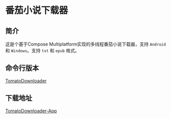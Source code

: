 # 番茄小说下载器

## 简介

这是个基于Compose Multiplatform实现的多线程番茄小说下载器，支持 `Android` 和 `Windows`。支持 `txt` 和 `epub` 格式。

## 命令行版本

[TomatoDownloader](https://github.com/limao996/TomatoDownloader)

## 下载地址

[TomatoDownloader-App](https://github.com/limao996/TomatoDownloader-App/releases)